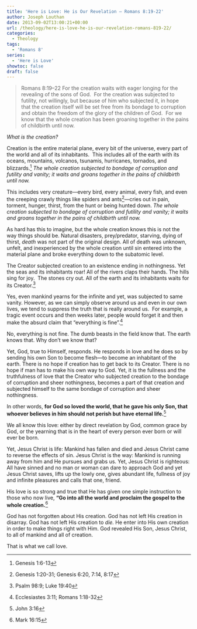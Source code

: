 ```yaml
---
title: 'Here is Love: He is Our Revelation – Romans 8:19-22'
author: Joseph Louthan
date: 2013-09-02T13:00:21+00:00
url: /theology/here-is-love-he-is-our-revelation-romans-819-22/
categories:
  - Theology
tags:
  - 'Romans 8'
series:
  - 'Here is Love'
showtoc: false
draft: false
---
```

>Romans 8:19–22 For the creation waits with eager longing for the revealing of the sons of God.  For the creation was subjected to futility, not willingly, but because of him who subjected it, in hope  that the creation itself will be set free from its bondage to corruption and obtain the freedom of the glory of the children of God.  For we know that the whole creation has been groaning together in the pains of childbirth until now.

_What is the creation?_

Creation is the entire material plane, every bit of the universe, every part of the world and all of its inhabitants.  This includes all of the earth with its oceans, mountains, volcanos, tsunamis, hurricanes, tornados, and blizzards.[^2] _The whole creation subjected to bondage of corruption and futility and vanity; it waits and groans together in the pains of childbirth until now._

This includes very creature—every bird, every animal, every fish, and even the creeping crawly things like spiders and ants[^3]—cries out in pain, torment, hunger, thirst, from the hunt or being hunted down. _The whole creation subjected to bondage of corruption and futility and vanity; it waits and groans together in the pains of childbirth until now._

As hard has this to imagine, but the whole creation knows this is not the way things should be. Natural disasters, prey/predator, starving, dying of thirst, _death_ was not part of the original design. All of death was unknown, unfelt, and inexperienced by the whole creation until sin entered into the material plane and broke everything down to the subatomic level.

The Creator subjected creation to an existence ending in nothingness. Yet the seas and its inhabitants roar! All of the rivers claps their hands. The hills sing for joy.  The stones cry out. All of the earth and its inhabitants waits for its Creator.[^4]

Yes, even mankind yearns for the infinite and yet, was subjected to same vanity. However, as we can simply observe around us and even in our own lives, we tend to suppress the truth that is really around us.  For example, a tragic event occurs and then weeks later, people would forget it and then make the absurd claim that “everything is fine”.[^5]

No, everything is not fine. The dumb beasts in the field know that. The earth knows that. Why don’t we know that?

Yet, God, true to Himself, responds. He responds in love and he does so by sending his own Son to become flesh—to become an inhabitant of the earth. There is no hope if creation has to get back to its Creator. There is no hope if man has to make his own way to God. Yet, it is the fullness and the truthfulness of love that the Creator who subjected creation to the bondage of corruption and sheer nothingness, becomes a part of that creation and subjected himself to the same bondage of corruption and sheer nothingness.

In other words, **for God so loved the world, that he gave his only Son, that whoever believes in him should not perish but have eternal life.**[^6]

We all know this love: either by direct revelation by God, common grace by God, or the yearning that is in the heart of every person ever born or will ever be born.

Yet, Jesus Christ is life: Mankind has fallen and died and Jesus Christ came to reverse the effects of sin. Jesus Christ is the way: Mankind is running away from him and He pursues and grabs us. Yet, Jesus Christ is righteous: All have sinned and no man or woman can dare to approach God and yet Jesus Christ saves, lifts up the lowly one, gives abundant life, fullness of joy and infinite pleasures and calls that one, friend.

His love is so strong and true that He has given one simple instruction to those who now live, **“Go into all the world and proclaim the gospel to the whole creation.**[^7]

God has not forgotten about His creation. God has not left His creation in disarray. God has not left His creation to _die._ He enter into His own creation in order to make things right with Him. God revealed His Son, Jesus Christ, to all of mankind and all of creation.

That is what we call love.

[^2]: Genesis 1:6-13
[^3]: Genesis 1:20-31; Genesis 6:20, 7:14, 8:17
[^4]: Psalm 98:9; Luke 19:40
[^5]: Ecclesiastes 3:11; Romans 1:18-32
[^6]: John 3:16
[^7]: Mark 16:15
